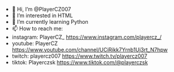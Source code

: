- 👋 Hi, I’m @PlayerCZ007
- 👀 I’m interested in HTML
- 🌱 I’m currently learning Python
- 📫 How to reach me:
-   instagram: PlayerCZ_ https://www.instagram.com/playercz_/
-   youtube: PlayerCZ https://www.youtube.com/channel/UCiRikk7Yrnb1Uj3rt_N7hpw
-   twitch: playercz007 https://www.twitch.tv/playercz007
-   tiktok: Playerczsk https://www.tiktok.com/@playerczsk

<!---
PlayerCZ007/PlayerCZ007 is a ✨ special ✨ repository because its `README.md` (this file) appears on your GitHub profile.
You can click the Preview link to take a look at your changes.
--->
